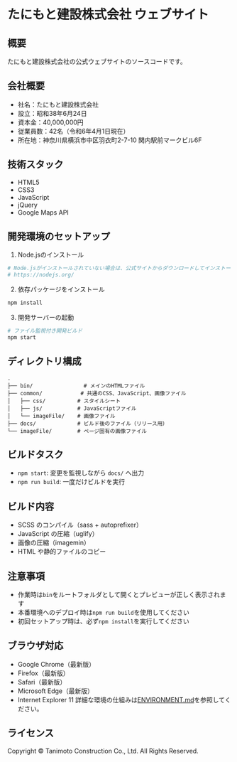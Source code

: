 # たにもと建設株式会社 ウェブサイト

## 概要
たにもと建設株式会社の公式ウェブサイトのソースコードです。

## 会社概要
- 社名：たにもと建設株式会社
- 設立：昭和38年6月24日
- 資本金：40,000,000円
- 従業員数：42名（令和6年4月1日現在）
- 所在地：神奈川県横浜市中区羽衣町2-7-10 関内駅前マークビル6F

## 技術スタック
- HTML5
- CSS3
- JavaScript
- jQuery
- Google Maps API

## 開発環境のセットアップ
1. Node.jsのインストール
```bash
# Node.jsがインストールされていない場合は、公式サイトからダウンロードしてインストール
# https://nodejs.org/
```

2. 依存パッケージをインストール
```bash
npm install
```
3. 開発サーバーの起動
```bash
# ファイル監視付き開発ビルド
npm start
```

## ディレクトリ構成
```
.
├── bin/                # メインのHTMLファイル
├── common/            # 共通のCSS、JavaScript、画像ファイル
│   ├── css/          # スタイルシート
│   ├── js/           # JavaScriptファイル
│   └── imageFile/    # 画像ファイル
├── docs/             # ビルド後のファイル（リリース用）
└── imageFile/        # ページ固有の画像ファイル
```

## ビルドタスク
- `npm start`: 変更を監視しながら `docs/` へ出力
- `npm run build`: 一度だけビルドを実行

## ビルド内容
- SCSS のコンパイル（sass + autoprefixer）
- JavaScript の圧縮（uglify）
- 画像の圧縮（imagemin）
- HTML や静的ファイルのコピー

## 注意事項
- 作業時は`bin`をルートフォルダとして開くとプレビューが正しく表示されます
- 本番環境へのデプロイ時は`npm run build`を使用してください
- 初回セットアップ時は、必ず`npm install`を実行してください

## ブラウザ対応
- Google Chrome（最新版）
- Firefox（最新版）
- Safari（最新版）
- Microsoft Edge（最新版）
- Internet Explorer 11
詳細な環境の仕組みは[ENVIRONMENT.md](ENVIRONMENT.md)を参照してください。
## ライセンス
Copyright © Tanimoto Construction Co., Ltd. All Rights Reserved. 
